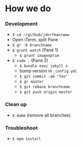# How we do

### Development

* `$ cd ~/github/jdorfman/www`
* Open iTerm, split Pane
* `$ gr -b branchname`
* `$ grunt watch` (Pane 1)
  * `$ grunt imageoptim`
* `$ code .` (Pane 2)
  * `$ bundle exec jekyll s`
  * bump version in `_config.yml`
  * `$ git commit -am "foo"`
  * `$ gr master`
  * `$ git rebase branchname`
  * `$ git push origin master`

### Clean up

* `$ dabm` (remove all branches)

### Troubleshoot

* `$ npm install`
